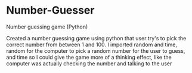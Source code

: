 # Number-Guesser
Number guessing game (Python)

Created a number guessing game using python that user try's to pick the correct number from between 1 and 100. I imported random and time, random for the computer to pick a random number for the user to guess, and time so I could give the game more of a thinking effect, like the computer was actually checking the number and talking to the user
